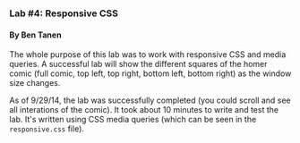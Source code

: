 ### Lab #4: Responsive CSS

#### By Ben Tanen

The whole purpose of this lab was to work with responsive CSS and media queries. A successful lab will show the different squares of the homer comic (full comic, top left, top right, bottom left, bottom right) as the window size changes.

As of 9/29/14, the lab was successfully completed (you could scroll and see all interations of the comic). It took about 10 minutes to write and test the lab. It's written using CSS media queries (which can be seen in the `responsive.css` file).

